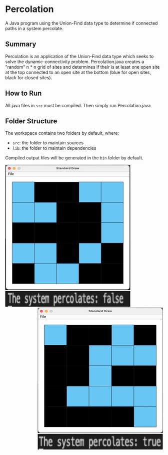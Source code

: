 # Percolation
A Java program using the Union-Find data type to determine if connected paths in a system percolate. 

## Summary

Percolation is an application of the Union-Find data type which seeks to solve the dynamic-connectivity problem. Percolation.java creates a "random" n * n grid of sites and determines if their is at least one open site at the top connected to an open site at the bottom (blue for open sites, black for closed sites).

## How to Run

All java files in `src` must be compiled.
Then simply run Percolation.java

## Folder Structure

The workspace contains two folders by default, where:

- `src`: the folder to maintain sources
- `lib`: the folder to maintain dependencies

Compiled output files will be generated in the `bin` folder by default.

</head>
<div id="mainDiv">
<div align="left">
  <img width="400" height="400" src="docs/false.jpg">
</div>
<div align="left">
  <img width="400" height="50" src="docs/false2.jpg">
</div>

<div align="right">
  <img width="400" height="400" src="docs/true.jpg">
</div>
<div align="right">
  <img width="400" height="50" src="docs/true2.jpg">
</div>
</div>
